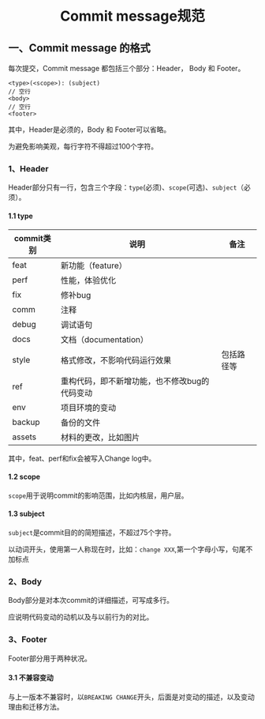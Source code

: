 # <h1 align="center">Commit message规范</h1>

## 一、Commit message 的格式

每次提交，Commit message 都包括三个部分：Header， Body 和 Footer。

```
<type>(<scope>): (subject)
// 空行
<body>
// 空行
<footer>
```

其中，Header是必须的，Body 和 Footer可以省略。

为避免影响美观，每行字符不得超过100个字符。

### 1、Header

Header部分只有一行，包含三个字段：`type`(必须)、`scope`(可选)、`subject`（必须）。

#### 1.1 type

| commit类别 | 说明                       | 备注    |
| -------- | ------------------------ | ----- |
| feat     | 新功能（feature）             |       |
| perf     | 性能，体验优化                  |       |
| fix      | 修补bug                    |       |
| comm     | 注释                       |       |
| debug    | 调试语句                     |       |
| docs     | 文档（documentation）        |       |
| style    | 格式修改，不影响代码运行效果           | 包括路径等 |
| ref      | 重构代码，即不新增功能，也不修改bug的代码变动 |       |
| env      | 项目环境的变动                  |       |
| backup   | 备份的文件                    |       |
| assets   | 材料的更改，比如图片               |       |

其中，feat、perf和fix会被写入Change log中。

#### 1.2 scope

`scope`用于说明commit的影响范围，比如内核层，用户层。

#### 1.3 subject

`subject`是commit目的的简短描述，不超过75个字符。

以动词开头，使用第一人称现在时，比如：`change XXX`,第一个字母小写，句尾不加标点

### 2、Body

Body部分是对本次commit的详细描述，可写成多行。

应说明代码变动的动机以及与以前行为的对比。

### 3、Footer

Footer部分用于两种状况。

#### 3.1 不兼容变动

与上一版本不兼容时，以`BREAKING CHANGE`开头，后面是对变动的描述，以及变动理由和迁移方法。
